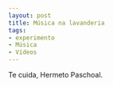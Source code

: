 ```yaml
---
layout: post
title: Música na lavanderia
tags:
- experimento
- Música
- Vídeos
---
```


Te cuida, Hermeto Paschoal.
